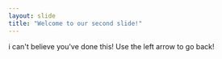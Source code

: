 ```yaml
---
layout: slide
title: "Welcome to our second slide!"
---
```

i can't believe you've done this!
Use the left arrow to go back!
